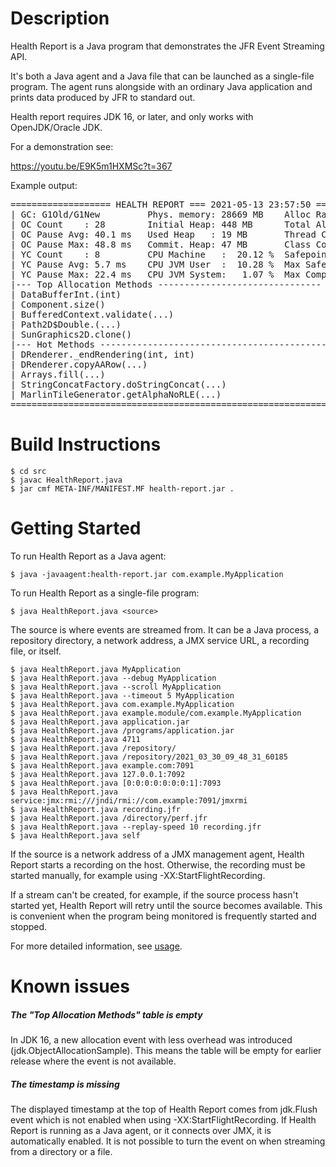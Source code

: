 # Description

Health Report is a Java program that demonstrates the JFR Event Streaming API.

It's both a Java agent and a Java file that can be launched as a single-file program. The agent runs alongside with an ordinary Java application and prints data produced by JFR to standard out. 

Health report requires JDK 16, or later, and only works with OpenJDK/Oracle JDK.

For a demonstration see:

https://youtu.be/E9K5m1HXMSc?t=367

Example output:

<pre>
=================== HEALTH REPORT === 2021-05-13 23:57:50 ====================
| GC: G1Old/G1New         Phys. memory: 28669 MB    Alloc Rate: 8 MB/s       |
| OC Count    : 28        Initial Heap: 448 MB      Total Alloc: 190 MB      |
| OC Pause Avg: 40.1 ms   Used Heap   : 19 MB       Thread Count: 20.0       |
| OC Pause Max: 48.8 ms   Commit. Heap: 47 MB       Class Count : 3894.0     |
| YC Count    : 8         CPU Machine   :  20.12 %  Safepoints: 335          |
| YC Pause Avg: 5.7 ms    CPU JVM User  :  10.28 %  Max Safepoint: 46.4 ms   |
| YC Pause Max: 22.4 ms   CPU JVM System:   1.07 %  Max Comp. Time: 728.3 ms |
|--- Top Allocation Methods ------------------------------- -----------------|
| DataBufferInt.<init>(int)                                                11.27 % |
| Component.size()                                                    9.01 % |
| BufferedContext.validate(...)                                       6.21 % |
| Path2D$Double.<init>(...)                                                 5.87 % |
| SunGraphics2D.clone()                                               5.85 % |
|--- Hot Methods ------------------------------------------------------------|
| DRenderer._endRendering(int, int)                                  51.11 % |
| DRenderer.copyAARow(...)                                            6.67 % |
| Arrays.fill(...)                                                    4.44 % |
| StringConcatFactory.doStringConcat(...)                             2.22 % |
| MarlinTileGenerator.getAlphaNoRLE(...)                              2.22 % |
==============================================================================
</pre>

# Build Instructions

    $ cd src
    $ javac HealthReport.java
    $ jar cmf META-INF/MANIFEST.MF health-report.jar .

# Getting Started

To run Health Report as a Java agent:

    $ java -javaagent:health-report.jar com.example.MyApplication

To run Health Report as a single-file program:
  
    $ java HealthReport.java <source>

The source is where events are streamed from. It can be a Java process, a repository directory, a network address, a JMX service URL, a recording file, or itself.
 
    $ java HealthReport.java MyApplication
    $ java HealthReport.java --debug MyApplication
    $ java HealthReport.java --scroll MyApplication
    $ java HealthReport.java --timeout 5 MyApplication
    $ java HealthReport.java com.example.MyApplication
    $ java HealthReport.java example.module/com.example.MyApplication
    $ java HealthReport.java application.jar
    $ java HealthReport.java /programs/application.jar
    $ java HealthReport.java 4711
    $ java HealthReport.java /repository/
    $ java HealthReport.java /repository/2021_03_30_09_48_31_60185
    $ java HealthReport.java example.com:7091
    $ java HealthReport.java 127.0.0.1:7092
    $ java HealthReport.java [0:0:0:0:0:0:0:1]:7093
    $ java HealthReport.java service:jmx:rmi:///jndi/rmi://com.example:7091/jmxrmi
    $ java HealthReport.java recording.jfr
    $ java HealthReport.java /directory/perf.jfr
    $ java HealthReport.java --replay-speed 10 recording.jfr
    $ java HealthReport.java self

If the source is a network address of a JMX management agent, Health Report starts a recording on the host. Otherwise, the recording must be started manually, for example using -XX:StartFlightRecording.

If a stream can't be created, for example, if the source process hasn't started yet, Health Report will retry until the source becomes available. This is convenient when the program being monitored is frequently started and stopped. 

For more detailed information, see [usage](https://github.com/flight-recorder/health-report/blob/master/Usage.md).

# Known issues

##### The "Top Allocation Methods" table is empty

In JDK 16, a new allocation event with less overhead was introduced (jdk.ObjectAllocationSample). This means the table will be empty for earlier release where the event is not available.

##### The timestamp is missing

The displayed timestamp at the top of Health Report comes from jdk.Flush event which is not enabled when using -XX:StartFlightRecording. If Health Report is running as a Java agent, or it connects over JMX, it is automatically enabled. It is not possible to turn the event on when streaming from a directory or a file. 
